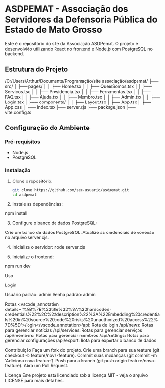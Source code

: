 # ASDPEMAT - Associação dos Servidores da Defensoria Pública do Estado de Mato Grosso

Este é o repositório do site da Associação ASDPemat. O projeto é desenvolvido utilizando React no frontend e Node.js com PostgreSQL no backend.

## Estrutura do Projeto
/C:/Users/Arthur/Documents/Programação/site associação/asdpemat/ ├── src/ │ ├── pages/ │ │ ├── Home.tsx │ │ ├── QuemSomos.tsx │ │ ├── Servicos.tsx │ │ ├── Presidencia.tsx │ │ ├── Ferramentas.tsx │ │ ├── FAQ.tsx │ │ ├── Ajuda.tsx │ │ ├── Membro.tsx │ │ ├── Admin.tsx │ │ ├── Login.tsx │ ├── components/ │ │ ├── Layout.tsx │ ├── App.tsx │ ├── App.css │ ├── index.tsx ├── server.cjs ├── package.json ├── vite.config.ts

## Configuração do Ambiente

### Pré-requisitos

- Node.js
- PostgreSQL

### Instalação

1. Clone o repositório:
   ```sh
   git clone https://github.com/seu-usuario/asdpemat.git
   cd asdpemat

2. Instale as dependências:

npm install

3. Configure o banco de dados PostgreSQL:

Crie um banco de dados PostgreSQL.
Atualize as credenciais de conexão no arquivo server.cjs.

4. Inicialize o servidor:
node server.cjs

5. Inicialize o frontend:

npm run dev

Uso

Login

Usuário padrão: admin
Senha padrão: admin

Rotas
<vscode_annotation details='%5B%7B%22title%22%3A%22hardcoded-credentials%22%2C%22description%22%3A%22Embedding%20credentials%20in%20source%20code%20risks%20unauthorized%20access%22%7D%5D'>/login</vscode_annotation>/api: Rota de login
/api/news: Rotas para gerenciar notícias
/api/services: Rotas para gerenciar serviços
/api/members: Rotas para gerenciar membros
/api/settings: Rotas para gerenciar configurações
/api/export: Rota para exportar o banco de dados

Contribuição
Faça um fork do projeto.
Crie uma branch para sua feature (git checkout -b feature/nova-feature).
Commit suas mudanças (git commit -m 'Adiciona nova feature').
Push para a branch (git push origin feature/nova-feature).
Abra um Pull Request.

Licença
Este projeto está licenciado sob a licença MIT - veja o arquivo LICENSE para mais detalhes.


